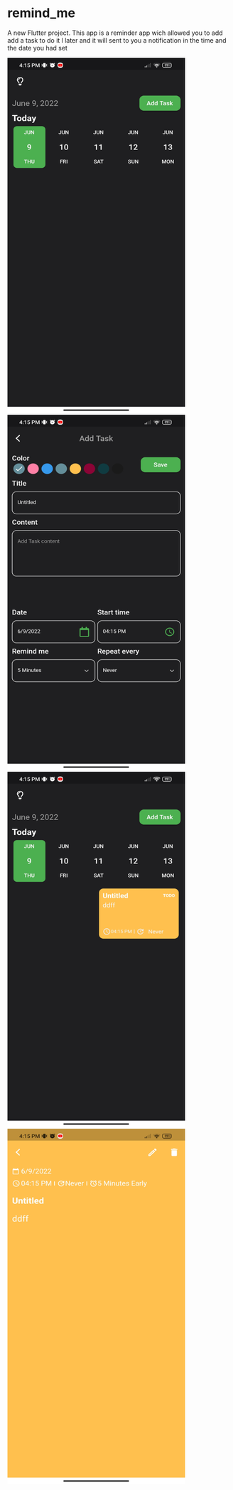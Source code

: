 # remind_me

A new Flutter project.
This app is a reminder app wich allowed you to add add a task to do it l later and it will sent to you a notification in the time and the date you had set



<img src="images/s1.jpg"  width="400" height="800">
<img src="images/s2.jpg"  width="400" height="800">
<img src="images/s3.jpg"  width="400" height="800">
<img src="images/s4.jpg"  width="400" height="800">

